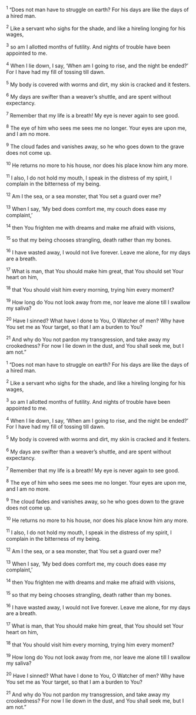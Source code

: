<sup>1</sup> “Does not man have to struggle on earth? For his days are like the days of a hired man.

<sup>2</sup> Like a servant who sighs for the shade, and like a hireling longing for his wages,

<sup>3</sup> so am I allotted months of futility. And nights of trouble have been appointed to me.

<sup>4</sup> When I lie down, I say, ‘When am I going to rise, and the night be ended?’ For I have had my fill of tossing till dawn.

<sup>5</sup> My body is covered with worms and dirt, my skin is cracked and it festers.

<sup>6</sup> My days are swifter than a weaver’s shuttle, and are spent without expectancy.

<sup>7</sup> Remember that my life is a breath! My eye is never again to see good.

<sup>8</sup> The eye of him who sees me sees me no longer. Your eyes are upon me, and I am no more.

<sup>9</sup> The cloud fades and vanishes away, so he who goes down to the grave does not come up.

<sup>10</sup> He returns no more to his house, nor does his place know him any more.

<sup>11</sup> I also, I do not hold my mouth, I speak in the distress of my spirit, I complain in the bitterness of my being.

<sup>12</sup> Am I the sea, or a sea monster, that You set a guard over me?

<sup>13</sup> When I say, ‘My bed does comfort me, my couch does ease my complaint,’

<sup>14</sup> then You frighten me with dreams and make me afraid with visions,

<sup>15</sup> so that my being chooses strangling, death rather than my bones.

<sup>16</sup> I have wasted away, I would not live forever. Leave me alone, for my days are a breath.

<sup>17</sup> What is man, that You should make him great, that You should set Your heart on him,

<sup>18</sup> that You should visit him every morning, trying him every moment?

<sup>19</sup> How long do You not look away from me, nor leave me alone till I swallow my saliva?

<sup>20</sup> Have I sinned? What have I done to You, O Watcher of men? Why have You set me as Your target, so that I am a burden to You?

<sup>21</sup> And why do You not pardon my transgression, and take away my crookedness? For now I lie down in the dust, and You shall seek me, but I am not.”

<sup>1</sup> “Does not man have to struggle on earth? For his days are like the days of a hired man.

<sup>2</sup> Like a servant who sighs for the shade, and like a hireling longing for his wages,

<sup>3</sup> so am I allotted months of futility. And nights of trouble have been appointed to me.

<sup>4</sup> When I lie down, I say, ‘When am I going to rise, and the night be ended?’ For I have had my fill of tossing till dawn.

<sup>5</sup> My body is covered with worms and dirt, my skin is cracked and it festers.

<sup>6</sup> My days are swifter than a weaver’s shuttle, and are spent without expectancy.

<sup>7</sup> Remember that my life is a breath! My eye is never again to see good.

<sup>8</sup> The eye of him who sees me sees me no longer. Your eyes are upon me, and I am no more.

<sup>9</sup> The cloud fades and vanishes away, so he who goes down to the grave does not come up.

<sup>10</sup> He returns no more to his house, nor does his place know him any more.

<sup>11</sup> I also, I do not hold my mouth, I speak in the distress of my spirit, I complain in the bitterness of my being.

<sup>12</sup> Am I the sea, or a sea monster, that You set a guard over me?

<sup>13</sup> When I say, ‘My bed does comfort me, my couch does ease my complaint,’

<sup>14</sup> then You frighten me with dreams and make me afraid with visions,

<sup>15</sup> so that my being chooses strangling, death rather than my bones.

<sup>16</sup> I have wasted away, I would not live forever. Leave me alone, for my days are a breath.

<sup>17</sup> What is man, that You should make him great, that You should set Your heart on him,

<sup>18</sup> that You should visit him every morning, trying him every moment?

<sup>19</sup> How long do You not look away from me, nor leave me alone till I swallow my saliva?

<sup>20</sup> Have I sinned? What have I done to You, O Watcher of men? Why have You set me as Your target, so that I am a burden to You?

<sup>21</sup> And why do You not pardon my transgression, and take away my crookedness? For now I lie down in the dust, and You shall seek me, but I am not.”

